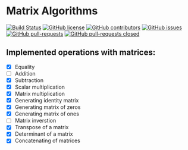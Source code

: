 # Matrix Algorithms
[![Build Status](https://api.travis-ci.com/TomaszWychocki/MatrixAlgorithms.svg?branch=main)](https://travis-ci.org/TomaszWychocki/MatrixAlgorithms)
[![GitHub license](https://img.shields.io/github/license/TomaszWychocki/MatrixAlgorithms.svg)](https://github.com/TomaszWychocki/MatrixAlgorithms/blob/master/LICENSE)
[![GitHub contributors](https://img.shields.io/github/contributors/TomaszWychocki/MatrixAlgorithms.svg)](https://GitHub.com/TomaszWychocki/MatrixAlgorithms/graphs/contributors/)
[![GitHub issues](https://img.shields.io/github/issues/TomaszWychocki/MatrixAlgorithms.svg)](https://GitHub.com/TomaszWychocki/MatrixAlgorithms/issues/)
[![GitHub pull-requests](https://img.shields.io/github/issues-pr/TomaszWychocki/MatrixAlgorithms.svg)](https://GitHub.com/TomaszWychocki/MatrixAlgorithms/pull/)
[![GitHub pull-requests closed](https://img.shields.io/github/issues-pr-closed/TomaszWychocki/MatrixAlgorithms.svg)](https://GitHub.com/TomaszWychocki/MatrixAlgorithms/pull/)

## Implemented operations with matrices:
- [x] Equality
- [ ] Addition
- [x] Subtraction
- [x] Scalar multiplication
- [x] Matrix multiplication
- [x] Generating identity matrix
- [x] Generating matrix of zeros
- [x] Generating matrix of ones
- [ ] Matrix inverstion
- [x] Transpose of a matrix
- [x] Determinant of a matrix
- [x] Concatenating of matrices
